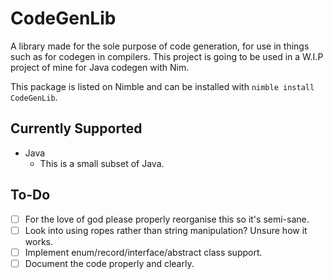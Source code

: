 # CodeGenLib
A library made for the sole purpose of code generation, for use in things such as for codegen in compilers.
This project is going to be used in a W.I.P project of mine for Java codegen with Nim.

This package is listed on Nimble and can be installed with `nimble install CodeGenLib`.

## Currently Supported
* Java
  * This is a small subset of Java.

## To-Do
- [ ] For the love of god please properly reorganise this so it's semi-sane.
- [ ] Look into using ropes rather than string manipulation? Unsure how it works.
- [ ] Implement enum/record/interface/abstract class support.
- [ ] Document the code properly and clearly.